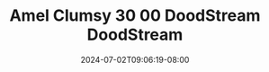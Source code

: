 --- 
title: "Amel Clumsy 30 00  DoodStream  DoodStream"
description: "video  video bokep Amel Clumsy 30 00  DoodStream  DoodStream ig   baru"
date: 2024-07-02T09:06:19-08:00
file_code: "cyvzdrnrvo1q"
draft: false
cover: "gx3oy7bxyoy6idab.jpg"
tags: ["Amel", "Clumsy", "DoodStream", "DoodStream", "bokep-indo", "bokep-viral", "bokep-ig"]
length: 1801
fld_id: "1482658"
foldername: "Amel clumsy"
categories: ["Amel clumsy"]
views: 0
---